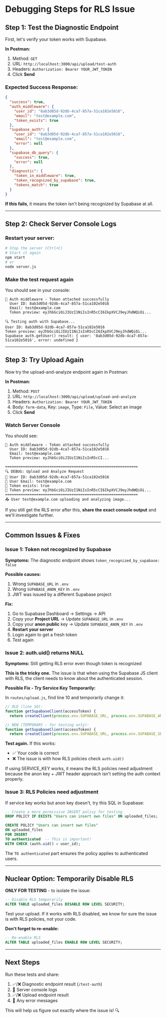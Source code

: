 # Debugging Steps for RLS Issue

## Step 1: Test the Diagnostic Endpoint

First, let's verify your token works with Supabase.

**In Postman:**

1. Method: `GET`
2. URL: `http://localhost:3000/api/upload/test-auth`
3. Headers: `Authorization: Bearer YOUR_JWT_TOKEN`
4. Click **Send**

### Expected Success Response:

```json
{
  "success": true,
  "auth_middleware": {
    "user_id": "8ab3d05d-92db-4ca7-857a-51ca102e5016",
    "email": "test@example.com",
    "token_exists": true
  },
  "supabase_auth": {
    "user_id": "8ab3d05d-92db-4ca7-857a-51ca102e5016",
    "email": "test@example.com",
    "error": null
  },
  "supabase_db_query": {
    "success": true,
    "error": null
  },
  "diagnostic": {
    "token_in_middleware": true,
    "token_recognized_by_supabase": true,
    "tokens_match": true
  }
}
```

**If this fails**, it means the token isn't being recognized by Supabase at all.

---

## Step 2: Check Server Console Logs

### Restart your server:

```bash
# Stop the server (Ctrl+C)
# Start it again
npm start
# or
node server.js
```

### Make the test request again

You should see in your console:

```
🔑 Auth middleware - Token attached successfully
  User ID: 8ab3d05d-92db-4ca7-857a-51ca102e5016
  Email: test@example.com
  Token preview: eyJhbGciOiJIUzI1NiIsInR5cCI6IkpXVCJ9eyJhdWQiOi...

🔍 Testing auth with Supabase...
User ID: 8ab3d05d-92db-4ca7-857a-51ca102e5016
Token preview: eyJhbGciOiJIUzI1NiIsInR5cCI6IkpXVCJ9eyJhdWQiOi...
Supabase auth.getUser() result: { user: '8ab3d05d-92db-4ca7-857a-51ca102e5016', error: undefined }
```

---

## Step 3: Try Upload Again

Now try the upload-and-analyze endpoint again in Postman:

**In Postman:**

1. Method: `POST`
2. URL: `http://localhost:3000/api/upload/upload-and-analyze`
3. Headers: `Authorization: Bearer YOUR_JWT_TOKEN`
4. Body: `form-data`, Key: `image`, Type: `File`, Value: Select an image
5. Click **Send**

### Watch Server Console

You should see:

```
🔑 Auth middleware - Token attached successfully
  User ID: 8ab3d05d-92db-4ca7-857a-51ca102e5016
  Email: test@example.com
  Token preview: eyJhbGciOiJIUzI1NiIsInR5cCI...

============================================================
🔍 DEBUG: Upload and Analyze Request
👤 User ID: 8ab3d05d-92db-4ca7-857a-51ca102e5016
📧 User Email: test@example.com
🔑 Token exists: true
🔑 Token preview: eyJhbGciOiJIUzI1NiIsInR5cCI6IkpXVCJ9eyJhdWQiOi...
============================================================
📤 User test@example.com uploading and analyzing image...
```

If you still get the RLS error after this, **share the exact console output** and we'll investigate further.

---

## Common Issues & Fixes

### Issue 1: Token not recognized by Supabase

**Symptoms:** The diagnostic endpoint shows `token_recognized_by_supabase: false`

**Possible causes:**

1. Wrong `SUPABASE_URL` in `.env`
2. Wrong `SUPABASE_ANON_KEY` in `.env`
3. JWT was issued by a different Supabase project

**Fix:**

1. Go to Supabase Dashboard → Settings → API
2. Copy your **Project URL** → Update `SUPABASE_URL` in `.env`
3. Copy your **anon public** key → Update `SUPABASE_ANON_KEY` in `.env`
4. **Restart your server**
5. Login again to get a fresh token
6. Test again

### Issue 2: auth.uid() returns NULL

**Symptoms:** Still getting RLS error even though token is recognized

**This is the tricky one.** The issue is that when using the Supabase JS client with RLS, the client needs to know about the authenticated session.

**Possible Fix - Try Service Key Temporarily:**

In `routes/upload.js`, find line 10 and temporarily change it:

```javascript
// OLD (line 10):
function getSupabaseClient(accessToken) {
  return createClient(process.env.SUPABASE_URL, process.env.SUPABASE_ANON_KEY, {

// NEW (TEMPORARY - for testing only):
function getSupabaseClient(accessToken) {
  return createClient(process.env.SUPABASE_URL, process.env.SUPABASE_SERVICE_KEY, {
```

**Test again.** If this works:

- ✅ Your code is correct
- ❌ The issue is with how RLS policies check `auth.uid()`

If using SERVICE_KEY works, it means the RLS policies need adjustment because the anon key + JWT header approach isn't setting the auth context properly.

### Issue 3: RLS Policies need adjustment

If service key works but anon key doesn't, try this SQL in Supabase:

```sql
-- Create a more permissive INSERT policy for testing
DROP POLICY IF EXISTS "Users can insert own files" ON uploaded_files;

CREATE POLICY "Users can insert own files"
ON uploaded_files
FOR INSERT
TO authenticated  -- This is important!
WITH CHECK (auth.uid() = user_id);
```

The `TO authenticated` part ensures the policy applies to authenticated users.

---

## Nuclear Option: Temporarily Disable RLS

**ONLY FOR TESTING** - to isolate the issue:

```sql
-- Disable RLS temporarily
ALTER TABLE uploaded_files DISABLE ROW LEVEL SECURITY;
```

Test your upload. If it works with RLS disabled, we know for sure the issue is with RLS policies, not your code.

**Don't forget to re-enable:**

```sql
-- Re-enable RLS
ALTER TABLE uploaded_files ENABLE ROW LEVEL SECURITY;
```

---

## Next Steps

Run these tests and share:

1. ✅/❌ Diagnostic endpoint result (`/test-auth`)
2. 📝 Server console logs
3. ✅/❌ Upload endpoint result
4. 📝 Any error messages

This will help us figure out exactly where the issue is! 🔍
